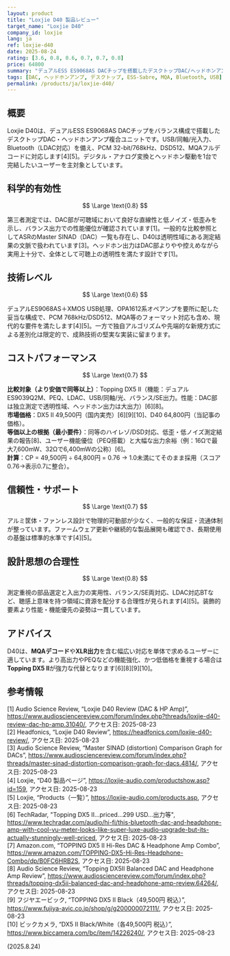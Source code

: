 ```yaml
---
layout: product
title: "Loxjie D40 製品レビュー"
target_name: "Loxjie D40"
company_id: loxjie
lang: ja
ref: loxjie-d40
date: 2025-08-24
rating: [3.6, 0.8, 0.6, 0.7, 0.7, 0.8]
price: 64800
summary: "デュアルESS ES9068AS DACチップを搭載したデスクトップDAC/ヘッドホンアンプコンボで、包括的な接続性とMQAサポートを競争力のある価格で提供"
tags: [DAC, ヘッドホンアンプ, デスクトップ, ESS-Sabre, MQA, Bluetooth, USB]
permalink: /products/ja/loxjie-d40/
---
```


## 概要

Loxjie D40は、デュアルESS ES9068AS DACチップをバランス構成で搭載したデスクトップDAC・ヘッドホンアンプ複合ユニットです。USB/同軸/光入力、Bluetooth（LDAC対応）を備え、PCM 32-bit/768kHz、DSD512、MQAフルデコードに対応します[4][5]。デジタル・アナログ変換とヘッドホン駆動を1台で完結したいユーザーを主対象としています。

## 科学的有効性

$$ \Large \text{0.8} $$

第三者測定では、DAC部が可聴域において良好な直線性と低ノイズ・低歪みを示し、バランス出力での性能優位が確認されています[1]。一般的な比較参照としてASRのMaster SINAD（DAC）一覧も存在し、D40は透明性域にある測定結果の文脈で扱われています[3]。ヘッドホン出力はDAC部よりやや控えめながら実用上十分で、全体として可聴上の透明性を満たす設計です[1]。

## 技術レベル

$$ \Large \text{0.6} $$

デュアルES9068AS＋XMOS USB処理、OPA1612系オペアンプを要所に配した妥当な構成で、PCM 768kHz/DSD512、MQA等のフォーマット対応も含め、現代的な要件を満たします[4][5]。一方で独自アルゴリズムや先端的な新規方式による差別化は限定的で、成熟技術の堅実な実装に留まります。

## コストパフォーマンス

$$ \Large \text{0.7} $$

**比較対象（より安価で同等以上）**：Topping DX5 II（機能：デュアルES9039Q2M、PEQ、LDAC、USB/同軸/光、バランス/SE出力。性能：DAC部は独立測定で透明性域、ヘッドホン出力は大出力）[6][8]。  
**市場価格**：DX5 II 49,500円（国内実売）[6][9][10]、D40 64,800円（当記事の価格）。  
**等価以上の根拠（最小要件）**：同等のハイレゾ/DSD対応、低歪・低ノイズ測定結果の報告[8]、ユーザー機能優位（PEQ搭載）と大幅な出力余裕（例：16Ωで最大7,600mW、32Ωで6,400mWの公称）[6]。  
**計算**：CP = 49,500円 ÷ 64,800円 = 0.76 → 1.0未満にてそのまま採用（スコア0.76→表示0.7に整合）。

## 信頼性・サポート

$$ \Large \text{0.7} $$

アルミ筐体・ファンレス設計で物理的可動部が少なく、一般的な保証・流通体制が整っています。ファームウェア更新や継続的な製品展開も確認でき、長期使用の基盤は標準的水準です[4][5]。

## 設計思想の合理性

$$ \Large \text{0.8} $$

測定重視の部品選定と入出力の実用性、バランス/SE両対応、LDAC対応BTなど、聴感上意味を持つ領域に資源を配分する合理性が見られます[4][5]。装飾的要素より性能・機能優先の姿勢は一貫しています。

## アドバイス

D40は、**MQAデコード**や**XLR出力**を含む幅広い対応を単体で求めるユーザーに適しています。より高出力やPEQなどの機能強化、かつ低価格を重視する場合は**Topping DX5 II**が強力な代替となります[6][8][9][10]。

## 参考情報

[1] Audio Science Review, “Loxjie D40 Review (DAC & HP Amp)”, https://www.audiosciencereview.com/forum/index.php?threads/loxjie-d40-review-dac-hp-amp.31040/, アクセス日: 2025-08-23  
[2] Headfonics, “Loxjie D40 Review”, https://headfonics.com/loxjie-d40-review/, アクセス日: 2025-08-23  
[3] Audio Science Review, “Master SINAD (distortion) Comparison Graph for DACs”, https://www.audiosciencereview.com/forum/index.php?threads/master-sinad-distortion-comparison-graph-for-dacs.4814/, アクセス日: 2025-08-23  
[4] Loxjie, “D40 製品ページ”, https://loxjie-audio.com/productshow.asp?id=159, アクセス日: 2025-08-23  
[5] Loxjie, “Products（一覧）”, https://loxjie-audio.com/products.asp, アクセス日: 2025-08-23  
[6] TechRadar, "Topping DX5 II…priced…299 USD…出力等", https://www.techradar.com/audio/hi-fi/this-bluetooth-dac-and-headphone-amp-with-cool-vu-meter-looks-like-super-luxe-audio-upgrade-but-its-actually-stunningly-well-priced, アクセス日: 2025-08-23  
[7] Amazon.com, “TOPPING DX5 II Hi-Res DAC & Headphone Amp Combo”, https://www.amazon.com/TOPPING-DX5-Hi-Res-Headphone-Combo/dp/B0FC6HRB2S, アクセス日: 2025-08-23  
[8] Audio Science Review, “Topping DX5II Balanced DAC and Headphone Amp Review”, https://www.audiosciencereview.com/forum/index.php?threads/topping-dx5ii-balanced-dac-and-headphone-amp-review.64264/, アクセス日: 2025-08-23  
[9] フジヤエービック, “TOPPING DX5 II Black（49,500円 税込）”, https://www.fujiya-avic.co.jp/shop/g/g200000072111/, アクセス日: 2025-08-23  
[10] ビックカメラ, “DX5 II Black/White（各49,500円 税込）”, https://www.biccamera.com/bc/item/14226240/, アクセス日: 2025-08-23

(2025.8.24)

